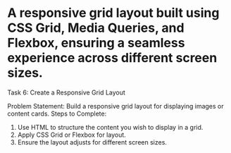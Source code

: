 # A responsive grid layout built using CSS Grid, Media Queries, and Flexbox, ensuring a seamless experience across different screen sizes.

Task 6: Create a Responsive Grid Layout

Problem Statement: Build a responsive grid layout for displaying images or content cards.
Steps to Complete:

1. Use HTML to structure the content you wish to display in a grid.
2. Apply CSS Grid or Flexbox for layout.
3. Ensure the layout adjusts for different screen sizes.
